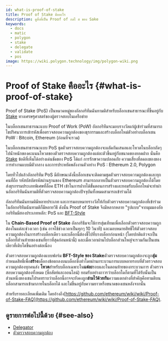 ```yaml
---
id: what-is-proof-of-stake
title: Proof of Stake คืออะไร
description: ดูสิ่งที่เป็น Proof of กลไ ส ของ Sake
keywords:
  - docs
  - matic
  - polygon
  - stake
  - delegate
  - validate
  - pos
image: https://wiki.polygon.technology/img/polygon-wiki.png
---
```


# Proof of Stake คืออะไร {#what-is-proof-of-stake}

Proof of Stake (PoS) เป็นหมวดหมู่ของอัลกอริทึมฉันทามติสำหรับบล็อกเชนสาธารณะที่ขึ้นอยู่กับ [Stake](/docs/maintain/glossary.md#staking) ทางเศรษฐศาสตร์ของผู้ตรวจสอบในเครือข่าย

ในบล็อกเชนสาธารณะแบบ Proof of Work (PoW) อัลกอริทึมจะมอบรางวัลแก่ผู้เข้าร่วมที่สามารถไขปริศนาการเข้ารหัสเพื่อตรวจสอบความถูกต้องของธุรกรรมและสร้างบล็อกใหม่ตัวอย่างบล็อกเชน PoW : Bitcoin, Ethereum (ก่อนที่จะรวม)

ในบล็อกเชนสาธารณะแบบ PoS ชุดตัวตรวจสอบความถูกต้องจะผลัดกันเสนอและโหวตในบล็อกถัดๆ ไปน้ำหนักของคะแนนโหวตของตัวตรวจสอบความถูกต้องแต่ละตัวขึ้นอยู่กับขนาดของยอดฝาก นั่นคือ [Stake](/docs/maintain/glossary.md#staking) ข้อดีที่เห็นได้อย่างเด่นชัดของ PoS ได้แก่ การรักษาความปลอดภัย ความเสี่ยงที่ลดลงของของการทำงานแบบมีตัวกลาง และการประหยัดพลังงานตัวอย่าง PoS : Ethereum 2.0, Polygon

โดยทั่วไปแล้วอัลกอริทึม PoS มีลักษณะดังนี้บล็อกเชนจะติดตามชุดตัวตรวจสอบความถูกต้องและทุกคนที่ถือ รหัสบัสบัตรหัสผ่านฐานของ Ethereum สามารถกลายเป็นตัวตรวจสอบความถูกต้องได้โดยส่งธุรกรรมประเภทพิเศษที่ล็อค ETH เข้าในการฝากได้ขั้นตอนการสร้างและยอมรับบล็อกใหม่จะทำผ่านอัลกอริทึมฉันทามติที่ตัวตรวจสอบความถูกต้องปัจจุบันทั้งหมดสามารถเข้าร่วมได้

อัลกอริทึมฉันทามติมีหลายประเภท และการมอบหมายรางวัลให้กับตัวตรวจสอบความถูกต้องที่เข้าร่วมในอัลกอริทึมฉันทามติก็มีหลายวิธี ดังนั้น Proof of Stake จึงมีหลากหลาย "รูปแบบ"จากมุมมองอัลกอริทึมมีสองประเภทหลัก: PoS และ [BFT-Style](https://en.wikipedia.org/wiki/Byzantine_fault_tolerance)

ใน **Chain-Based Proof of Stake** อัลกอริธึมจะใช้การสุ่มเทียมเพื่อเลือกตัวตรวจสอบความถูกต้องในแต่ละช่วงเวลา (เช่น อาจใช้ช่วงเวลาเป็นทุกๆ 10 วินาที) และมอบหมายสิทธิ์ให้ตัวตรวจสอบความถูกต้องในการสร้างบล็อกเดียว และบล็อกนี้ต้องชี้ไปที่บางบล็อกก่อนหน้า (โดยปกติแล้วจะเป็นบล็อกที่ส่วนท้ายของเชนที่ยาวที่สุดก่อนหน้านี้) และเมื่อเวลาผ่านไปบล็อกส่วนใหญ่จะรวมกันเป็นเชนเดียวที่เติบโตขึ้นอย่างต่อเนื่อง

ตัวตรวจสอบความถูกต้องแบบฟอร์ม **BFT-Style ของ Stake**ตัวตรวจสอบความถูกต้องจะถูก**สุ่ม**กำหนดสิทธิ์เพื่อ**สร้าง**บล็อกงข้อตกลงบนบล็อกซึ่งทำโดยผ่านกระบวนการแบบหลายรอบที่ตัวตรวจสอบความถูกต้องทุกคนส่ง **โหวต**สำหรับบล็อกเฉพาะใน**แต่ละ**รอบและในตอนท้ายของกระบวนการ ตัวตรวจสอบความถูกต้องทั้งหมด (ซื่อสัตย์และออนไลน์) ยอมรับอย่างถาวรว่าบล็อกใดก็ตามที่ได้รับนั้นเป็นส่วนหนึ่งของเชนโปรดทราบว่าบล็อกนี้อาจจะยังคงถูก**ล่ามไว้ด้วยกัน**ความแตกต่างที่สำคัญคือทามติบนบล็อกสามารถเข้ามาภายในบล็อกได้ และไม่ขึ้นอยู่กับความยาวหรือขนาดของเชนหลังจากนั้น

สำหรับรายละเอียดเพิ่มเติม โดยอ้างถึง[https://github.com/ethereum/wiki/wiki/Proof-of-Stake-FAQ](https://github.com/ethereum/wiki/wiki/Proof-of-Stake-FAQ).

## ดูรายการต่อไปนี้ด้วย {#see-also}

* [Delegator](/docs/maintain/glossary.md#delegator)
* [ตัวตรวจสอบความถูกต้อง](/docs/maintain/glossary.md#validator)
